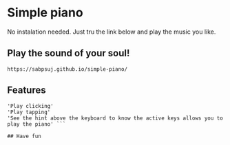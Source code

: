 # Simple piano

No instalation needed. Just tru the link below and play the music you like.

## Play the sound of your soul!

```https://sabpsuj.github.io/simple-piano/```

## Features

``` 'Play using keyboard'
'Play clicking'
'Play tapping'
'See the hint above the keyboard to know the active keys allows you to play the piano' ```

## Have fun



